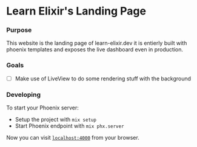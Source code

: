 Learn Elixir's Landing Page
===

### Purpose
This website is the landing page of learn-elixir.dev
it is entierly built with phoenix templates and exposes the live dashboard
even in production.

### Goals
- [ ] Make use of LiveView to do some rendering stuff with the background


### Developing

To start your Phoenix server:

  * Setup the project with `mix setup`
  * Start Phoenix endpoint with `mix phx.server`

Now you can visit [`localhost:4000`](http://localhost:4000) from your browser.
